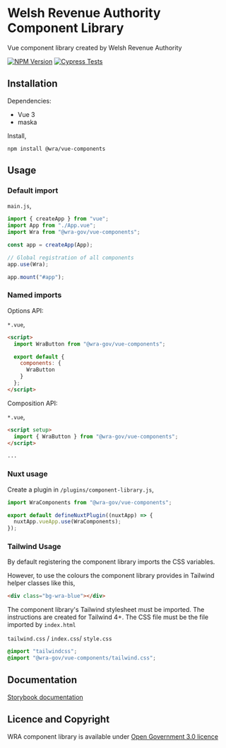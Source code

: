 # Welsh Revenue Authority Component Library

Vue component library created by Welsh Revenue Authority

[![NPM Version](https://img.shields.io/npm/v/%40wra-gov%2Fvue-components)](https://www.npmjs.com/package/@wra-gov/vue-components)
[![Cypress Tests](https://github.com/welsh-revenue-authority/component-library/actions/workflows/cypress-tests.yml/badge.svg?branch=main)](https://github.com/welsh-revenue-authority/component-library/actions/workflows/cypress-tests.yml)

## Installation

Dependencies:

- Vue 3
- maska

Install,

`npm install @wra/vue-components`

## Usage

### Default import

`main.js`,

```js
import { createApp } from "vue";
import App from "./App.vue";
import Wra from "@wra-gov/vue-components";

const app = createApp(App);

// Global registration of all components
app.use(Wra);

app.mount("#app");
```

### Named imports

Options API:

`*.vue`,

```html
<script>
  import WraButton from "@wra-gov/vue-components";

  export default {
    components: {
      WraButton
    }
  };
</script>
```

Composition API:

`*.vue`,

```html
<script setup>
  import { WraButton } from "@wra-gov/vue-components";
</script>

...
```

### Nuxt usage

Create a plugin in `/plugins/component-library.js`,

```js
import WraComponents from "@wra-gov/vue-components";

export default defineNuxtPlugin((nuxtApp) => {
  nuxtApp.vueApp.use(WraComponents);
});
```

### Tailwind Usage

By default registering the component library imports the CSS variables.

However, to use the colours the component library provides in Tailwind helper
classes like this,

```html
<div class="bg-wra-blue"></div>
```

The component library's Tailwind stylesheet must be imported. The instructions
are created for Tailwind 4+. The CSS file must be the file imported by `index.html`

`tailwind.css` / `index.css`/ `style.css`

```css
@import "tailwindcss";
@import "@wra-gov/vue-components/tailwind.css";
```

## Documentation

[Storybook documentation](https://welsh-revenue-authority.github.io/component-library)

## Licence and Copyright

WRA component library is available under [Open Government 3.0 licence](https://www.nationalarchives.gov.uk/doc/open-government-licence/version/3/)
